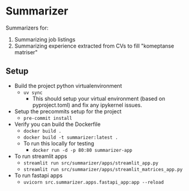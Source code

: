 # Summarizer

Summarizers for:
1. Summarizing job listings
2. Summarizing experience extracted from CVs to fill "komeptanse matriser"


## Setup
- Build the project python virtualenvironment
    - ``uv sync``
        - This should setup your virtual environment (based on pyproject.toml) and fix any ipykernel issues.
- Setup the precommits setup for the project
    - ``pre-commit install``
- Verify you can build the Dockerfile
    - ``docker build .``
    - ``docker build -t summarizer:latest .``
    - To run this locally for testing
        - ``docker run -d -p 80:80 summarizer-app``
- To run streamlit apps
    - ``streamlit run src/summarizer/apps/streamlit_app.py``
    - ``streamlit run src/summarizer/apps/streamlit_matrices_app.py``
- To run fastapi apps
    - ``uvicorn src.summarizer.apps.fastapi_app:app --reload``
